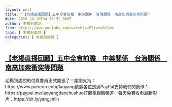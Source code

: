 ```yaml
---
layout: post
title: "【老楊直播回顧】五中全會前瞻　中美關係　台海關係　南高加索衝突等問題"
date: 2020-10-10T04:16:32.000Z
author: 老楊到處說
from: https://www.youtube.com/watch?v=E3jvvs0dSco
tags: [ 老楊到處說 ]
categories: [ 老楊到處說 ]
---
```

<!--1602303392000-->
[【老楊直播回顧】五中全會前瞻　中美關係　台海關係　南高加索衝突等問題](https://www.youtube.com/watch?v=E3jvvs0dSco)
------

<div>
老楊到處說的付費會員正式開張了！謝謝支持：https://www.patreon.com/laoyang歡迎各位透過PayPal支持我們的創作：https://paypal.me/laoyangdaochushuo訂閱楊錦麟頻道，每天免費收看最新影片：https://bit.ly/yangjinlin
</div>
